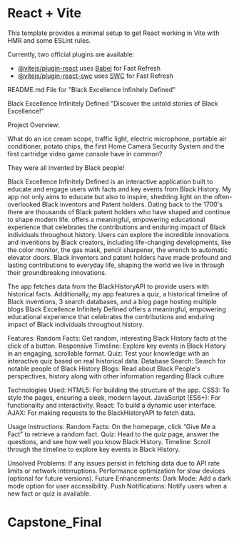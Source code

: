 # React + Vite

This template provides a minimal setup to get React working in Vite with HMR and some ESLint rules.

Currently, two official plugins are available:

- [@vitejs/plugin-react](https://github.com/vitejs/vite-plugin-react/blob/main/packages/plugin-react/README.md) uses [Babel](https://babeljs.io/) for Fast Refresh
- [@vitejs/plugin-react-swc](https://github.com/vitejs/vite-plugin-react-swc) uses [SWC](https://swc.rs/) for Fast Refresh

README.md File for "Black Excellence Infinitely Defined"

Black Excellence Infinitely Defined
"Discover the untold stories of Black Excellence!"

Project Overview:

What do an ice cream scope, traffic light, electric microphone, portable air conditioner, potato chips, the first Home Camera Security System and the first cartridge video game console have in common?

They were all invented by Black people!

Black Excellence Infinitely Defined is an interactive application built to educate and engage users with facts and key events from Black History. My app not only aims to educate but also to inspire, shedding light on the often-overlooked Black inventors and Patent holders. Dating back to the 1700's there are thousands of Black patent holders who have shaped and continue to shape modern life. offers a meaningful, empowering educational experience that celebrates the contributions and enduring impact of Black individuals throughout history. 
Users can explore the incredible innovations and inventions by Black creators, including life-changing developments, like the color monitor, the gas mask, pencil sharpener, the wrench to automatic elevator doors. Black inventors and patent holders have made profound and lasting contributions to everyday life, shaping the world we live in through their groundbreaking innovations.

The app fetches data from the BlackHistoryAPI to provide users with historical facts. Additionally, my app features a quiz, a historical timeline of Black inventions, 3 search databases, and a blog page hosting multiple blogs  Black Excellence Infinitely Defined offers a meaningful, empowering educational experience that celebrates the contributions and enduring impact of Black individuals throughout history.

Features:
Random Facts: Get random, interesting Black History facts at the click of a button.
Responsive Timeline: Explore key events in Black History in an engaging, scrollable format.
Quiz: Test your knowledge with an interactive quiz based on real historical data.
Database Search: Search for notable people of Black History
Blogs: Read about Black People's perspectives, history along with other information regarding Black culture  


Technologies Used:
HTML5: For building the structure of the app.
CSS3: To style the pages, ensuring a sleek, modern layout.
JavaScript (ES6+): For functionality and interactivity.
React: To build a dynamic user interface.
AJAX: For making requests to the BlackHistoryAPI to fetch data.


Usage Instructions:
Random Facts: On the homepage, click “Give Me a Fact” to retrieve a random fact.
Quiz: Head to the quiz page, answer the questions, and see how well you know Black History.
Timeline: Scroll through the timeline to explore key events in Black History.


Unsolved Problems:
If any issues persist in fetching data due to API rate limits or network interruptions.
Performance optimization for slow devices (optional for future versions).
Future Enhancements:
Dark Mode: Add a dark mode option for user accessibility.
Push Notifications: Notify users when a new fact or quiz is available.
# Capstone_Final
